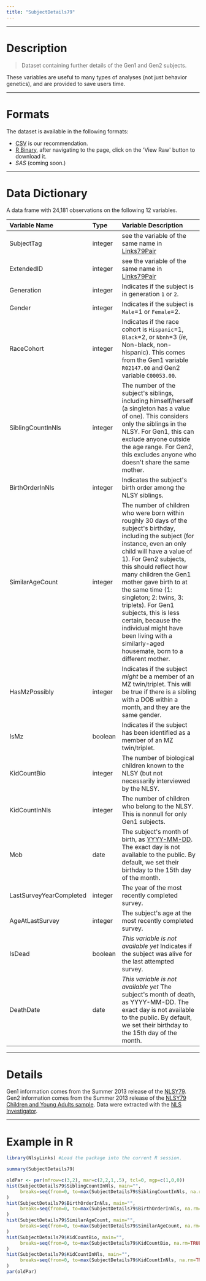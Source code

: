 ```yaml
---
title: "SubjectDetails79"
---
```


***
# Description

> Dataset containing further details of the Gen1 and Gen2 subjects.

These variables are useful to many types of analyses (not just behavior genetics), and are provided to save users time.

***
# Formats
The dataset is available in the following formats:

 * [CSV](https://raw.githubusercontent.com/LiveOak/NlsyLinks/master/NlsyLinks/OutsideData/SubjectDetailsV85.csv) is our recommendation.
 * [R Binary](https://github.com/LiveOak/NlsyLinks/blob/master/NlsyLinks/data/SubjectDetails79.rda), after navigating to the page, click on the 'View Raw' button to download it.
 * *SAS* (coming soon.)

***
# Data Dictionary

A data frame with 24,181 observations on the following 12 variables.  

| Variable Name | Type | Variable Description |
| :------------ | :--- | :------------------- |
| SubjectTag | integer | see the variable of the same name in [Links79Pair](./data_subject_details_79.html) |
| ExtendedID | integer | see the variable of the same name in [Links79Pair](./data_subject_details_79.html) |
| Generation | integer | Indicates if the subject is in generation `1` or `2`. | 
| Gender | integer | Indicates if the subject is `Male`=1 or `Female`=2. |
| RaceCohort | integer | Indicates if the race cohort is `Hispanic`=1, `Black`=2, or `Nbnh`=3 (*ie*, Non-black, non-hispanic).  This comes from the Gen1 variable `R02147.00` and Gen2 variable `C00053.00`. |
| SiblingCountInNls | integer | The number of the subject's siblings, including himself/herself (a singleton has a value of one).  This considers only the siblings in the NLSY.  For Gen1, this can exclude anyone outside the age range.  For Gen2, this excludes anyone who doesn't share the same mother. |
| BirthOrderInNls | integer | Indicates the subject's birth order among the NLSY siblings. | 
| SimilarAgeCount | integer | The number of children who were born within roughly 30 days of the subject's birthday, including the subject (for instance, even an only child will have a value of 1).  For Gen2 subjects, this should reflect how many children the Gen1 mother gave birth to at the same time (1: singleton; 2: twins, 3: triplets).  For Gen1 subjects, this is less certain, because the individual might have been living with a similarly-aged housemate, born to a different mother. |
| HasMzPossibly | integer | Indicates if the subject *might* be a member of an MZ twin/triplet. This will be true if there is a sibling with a DOB within a month, and they are the same gender. |
| IsMz | boolean | Indicates if the subject has been identified as a member of an MZ twin/triplet. |
| KidCountBio | integer | The number of biological children known to the NLSY (but not necessarily interviewed by the NLSY. |
| KidCountInNls | integer | The number of children who belong to the NLSY. This is nonnull for only Gen1 subjects. |
| Mob | date | The subject's month of birth, as [YYYY-MM-DD](http://xkcd.com/1179/).  The exact day is not available to the public.  By default, we set their birthday to the 15th day of the month. |
| LastSurveyYearCompleted | integer | The year of the most recently completed survey. |
| AgeAtLastSurvey | integer | The subject's age at the most recently completed survey. |
| IsDead | boolean | *This variable is not available yet* Indicates if the subject was alive for the last attempted survey. |
| DeathDate | date | *This variable is not available yet* The subject's month of death, as YYYY-MM-DD.  The exact day is not available to the public. By default, we set their birthday to the 15th day of the month. |

***
# Details
Gen1 information comes from the Summer 2013 release of the [NLSY79](http://www.bls.gov/nls/nlsy79.htm).  Gen2 information comes from the Summer 2013 release of the [NLSY79 Children and Young Adults sample](http://www.bls.gov/nls/nlsy79ch.htm).  Data were extracted with the [NLS Investigator](https://www.nlsinfo.org/investigator).

***
# Example in R
```r
library(NlsyLinks) #Load the package into the current R session.

summary(SubjectDetails79)

oldPar <- par(mfrow=c(3,2), mar=c(2,2,1,.5), tcl=0, mgp=c(1,0,0))
hist(SubjectDetails79$SiblingCountInNls, main="",
     breaks=seq(from=0, to=max(SubjectDetails79$SiblingCountInNls, na.rm=TRUE), by=1)
)
hist(SubjectDetails79$BirthOrderInNls, main="",
     breaks=seq(from=0, to=max(SubjectDetails79$BirthOrderInNls, na.rm=TRUE), by=1)
)
hist(SubjectDetails79$SimilarAgeCount, main="",
     breaks=seq(from=0, to=max(SubjectDetails79$SimilarAgeCount, na.rm=TRUE), by=1)
)
hist(SubjectDetails79$KidCountBio, main="",
     breaks=seq(from=0, to=max(SubjectDetails79$KidCountBio, na.rm=TRUE), by=1)
)
hist(SubjectDetails79$KidCountInNls, main="",
     breaks=seq(from=0, to=max(SubjectDetails79$KidCountInNls, na.rm=TRUE), by=1)
)
par(oldPar)
```
